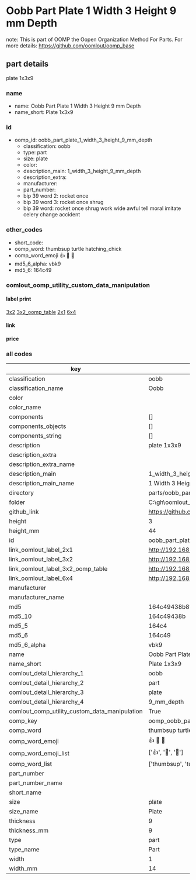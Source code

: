 # Oobb Part Plate 1 Width 3 Height 9 mm Depth  

note: This is part of OOMP the Oopen Organization Method For Parts. For more details: https://github.com/oomlout/oomp_base

##  part details
  



plate 1x3x9



### name
* name: Oobb Part Plate 1 Width 3 Height 9 mm Depth
* name_short: Plate 1x3x9 
### id
* oomp_id: oobb_part_plate_1_width_3_height_9_mm_depth
  * classification: oobb
  * type: part
  * size: plate
  * color: 
  * description_main: 1_width_3_height_9_mm_depth
  * description_extra: 
  * manufacturer: 
  * part_number: 
  * bip 39 word 2: rocket once
  * bip 39 word 3: rocket once shrug
  * bip 39 word: rocket once shrug work wide awful tell moral imitate celery change accident

### other_codes
* short_code: 
* oomp_word: thumbsup turtle hatching_chick
* oomp_word_emoji :thumbsup: :turtle: :hatching_chick:
* md5_6_alpha: vbk9
* md5_6: 164c49






### oomlout_oomp_utility_custom_data_manipulation
#### label print
[3x2](http://192.168.1.245:1112/?label=oomp%20vbk9)
[3x2_oomp_table](http://192.168.1.108:1112/?label=oomp%20vbk9)
[2x1](http://192.168.1.242:1112/?label=oomp%20vbk9)
[6x4](http://192.168.1.55:1112/?label=oomp%20vbk9)    

#### link

                              

#### price







### all codes 
| key | value |  
| --- | --- |  
| classification | oobb |  
| classification_name | Oobb |  
| color |  |  
| color_name |  |  
| components | [] |  
| components_objects | [] |  
| components_string | [] |  
| description | plate 1x3x9 |  
| description_extra |  |  
| description_extra_name |  |  
| description_main | 1_width_3_height_9_mm_depth |  
| description_main_name | 1 Width 3 Height 9 mm Depth |  
| directory | parts/oobb_part_plate_1_width_3_height_9_mm_depth |  
| folder | C:\gh\oomlout_oobb_version_4_generated_parts\things\oobb_part_plate_1_width_3_height_9_mm_depth |  
| github_link | https://github.com/oomlout/oomlout_oomp_part_src/tree/main/parts/oobb_part_plate_1_width_3_height_9_mm_depth |  
| height | 3 |  
| height_mm | 44 |  
| id | oobb_part_plate_1_width_3_height_9_mm_depth |  
| link_oomlout_label_2x1 | http://192.168.1.242:1112/?label=oomp%20vbk9 |  
| link_oomlout_label_3x2 | http://192.168.1.245:1112/?label=oomp%20vbk9 |  
| link_oomlout_label_3x2_oomp_table | http://192.168.1.108:1112/?label=oomp%20vbk9 |  
| link_oomlout_label_6x4 | http://192.168.1.55:1112/?label=oomp%20vbk9 |  
| manufacturer |  |  
| manufacturer_name |  |  
| md5 | 164c49438b8fbbd842fd5fd98ea6a5db |  
| md5_10 | 164c49438b |  
| md5_5 | 164c4 |  
| md5_6 | 164c49 |  
| md5_6_alpha | vbk9 |  
| name | Oobb Part Plate 1 Width 3 Height 9 mm Depth |  
| name_short | Plate 1x3x9  |  
| oomlout_detail_hierarchy_1 | oobb |  
| oomlout_detail_hierarchy_2 | part |  
| oomlout_detail_hierarchy_3 | plate |  
| oomlout_detail_hierarchy_4 | 9_mm_depth |  
| oomlout_oomp_utility_custom_data_manipulation | True |  
| oomp_key | oomp_oobb_part_plate_1_width_3_height_9_mm_depth |  
| oomp_word | thumbsup turtle hatching_chick |  
| oomp_word_emoji | :thumbsup: :turtle: :hatching_chick: |  
| oomp_word_emoji_list | [':thumbsup:', ':turtle:', ':hatching_chick:'] |  
| oomp_word_list | ['thumbsup', 'turtle', 'hatching_chick'] |  
| part_number |  |  
| part_number_name |  |  
| short_name |  |  
| size | plate |  
| size_name | Plate |  
| thickness | 9 |  
| thickness_mm | 9 |  
| type | part |  
| type_name | Part |  
| width | 1 |  
| width_mm | 14 |  
